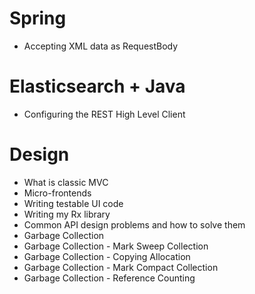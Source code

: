 # Spring
- Accepting XML data as RequestBody


# Elasticsearch + Java
- Configuring the REST High Level Client

# Design
- What is classic MVC
- Micro-frontends
- Writing testable UI code
- Writing my Rx library
- Common API design problems and how to solve them
- Garbage Collection
- Garbage Collection - Mark Sweep Collection
- Garbage Collection - Copying Allocation
- Garbage Collection - Mark Compact Collection
- Garbage Collection - Reference Counting